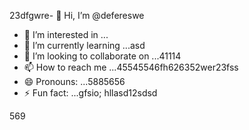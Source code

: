 23dfgwre- 👋 Hi, I’m @defereswe
- 👀 I’m interested in ...
- 🌱 I’m currently learning ...asd
- 💞️ I’m looking to collaborate on ...41114
- 📫 How to reach me ...45545546fh626352wer23fss
- 😄 Pronouns: ...5885656
- ⚡ Fun fact: ...gfsio;
hllasd12sdsd
<!---fds45
defereswe/defereswe is a ✨ special ✨ repository because its `README.md` (this6656 file) appears on your GitHub profile.
You can click the Preview link to take a look at your changes.58589566
--->
569

